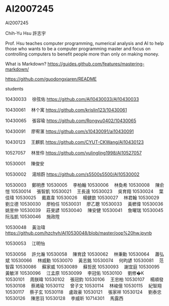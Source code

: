 # AI2007245
AI2007245

Chih-Yu Hsu
許志宇

Prof. Hsu teaches computer programming, numerical analysis and AI to help those who wants to be a computer programming master and focus on controlling computers to benefit people more than only on making money.


What is Markdown? 
https://guides.github.com/features/mastering-markdown/

https://github.com/guodongxiaren/README

students  

10430033　	徐弦佑 https://github.com/AI10430033/AI10430033

10430061　	林个寓   https://github.com/krislin123/10430061 
 

10430065　	張容瑜   https://github.com/Rongyu0402/10430065


10430091　	廖宥滙 https://github.com/s10430091/ai10430091

10430123　	王麒凱 https://github.com/CYUT-CKWang/AI10430123

10527057　	林昱伶 https://github.com/yulingling1998/AI10527057

10530001　	陳俊安

10530002　	湯旭蔚  https://github.com/s5500s5500/AI10530002

10530003　	鄭明彥
10530005　	李柏翰
10530006　	林奐希
10530008　	陳俞愷
10530014　	張智凱
10530021　	王長遠
10530023　	吳育翔
10530024　	葉佳瑋
10530025　	戴嘉韋
10530026　	楊健歆
10530027　	林君翰
10530029　	劉立德
10530030　	廖柏任
10530031　	廖乙聰
10530033　	黃楒徫
10530036　	姚昱仲
10530039　	莊旻諺
10530040　	陳安健
10530041　	詹曜瑞
10530045　	阮泓凱
10530046　	施政陞


10530048　	黃治瑋  https://github.com/hzchyh/AI10530048/blob/master/oop%20hw.ipynb


10530053　	江明怡


10530056　	許允瀚
10530058　	陳育詮
10530062　	林秉勳
10530064　	蕭弘斌
10530066　	林威勳
10530070　	黃志銘
10530074　	何昀諺
10530081　	范智霖
10530086　	蘇家威
10530089　	蘇哲民
10530093　	謝宜庭
10530095　	黃敏洋
10530096　	江孟原
10530099　	李冠佑
10530100　	劉修�K
10530101　	周朕暐
10530102　	張冠鈞
10530106　	王忠柏
10530107　	楊順發
10530108　	蔡澔瑜
10530112　	曾子文
10530114　	林峻億
10530115　	紀智翔
10530117　	蔡子玄
10530118　	盧政豪
10530121　	張家祥
10530124　	劉泰忠
10530126　	陳思羽
10530128　	李威昕
10714301　	馬露西
